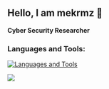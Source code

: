 ## **Hello, I am mekrmz** 👋
**Cyber Security Researcher**

### Languages and Tools:
[![Languages and Tools](https://skillicons.dev/icons?i=linux,python,docker,html,css,js)](https://skillicons.dev)

[![](https://komarev.com/ghpvc/?username=mekrmz&color=ff0000)](#)

<br />
